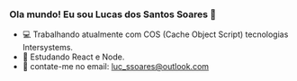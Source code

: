 ### Ola mundo! Eu sou Lucas dos Santos Soares 👋

- 💻 Trabalhando atualmente com COS (Cache Object Script) tecnologias Intersystems.
- 📖 Estudando React e Node.
- 📧 contate-me no email: luc_ssoares@outlook.com


